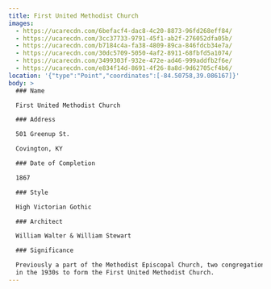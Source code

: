 ```yaml
---
title: First United Methodist Church
images:
  - https://ucarecdn.com/6befacf4-dac8-4c20-8873-96fd268eff84/
  - https://ucarecdn.com/3cc37733-9791-45f1-ab2f-276052dfa05b/
  - https://ucarecdn.com/b7184c4a-fa38-4809-89ca-846fdcb34e7a/
  - https://ucarecdn.com/30dc5709-5050-4af2-8911-68fbfd5a1074/
  - https://ucarecdn.com/3499303f-932e-472e-ad46-999addfb2f6e/
  - https://ucarecdn.com/e834f14d-8691-4f26-8a8d-9d62705cf4b6/
location: '{"type":"Point","coordinates":[-84.50758,39.086167]}'
body: >
  ### Name

  First United Methodist Church

  ### Address

  501 Greenup St.

  Covington, KY

  ### Date of Completion

  1867

  ### Style

  High Victorian Gothic

  ### Architect

  William Walter & William Stewart

  ### Significance

  Previously a part of the Methodist Episcopal Church, two congregations merged
  in the 1930s to form the First United Methodist Church.
---
```

